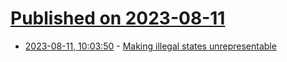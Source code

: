 # [Published on 2023-08-11](index.md)

* [2023-08-11, 10:03:50](https://lobste.rs/s/y8modv/making_illegal_states_unrepresentable) - [Making illegal states unrepresentable](https://corrode.dev/blog/illegal-state/)
